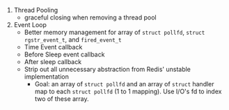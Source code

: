 1. Thread Pooling
    - graceful closing when removing a thread pool
2. Event Loop
    - Better memory management for array of `struct pollfd`, 
    `struct rgstr_event_t`, and `fired_event_t`
    - Time Event callback
    - Before Sleep event callback
    - After sleep callback
    - Strip out all unnecessary abstraction from Redis' unstable implementation
        - Goal: an array of `struct pollfd` and an array of `struct` handler 
        map to each `struct pollfd` (1 to 1 mapping). Use I/O's fd to index two 
        of these array.

